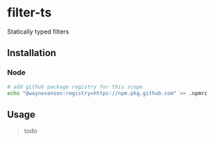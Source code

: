# filter-ts

Statically typed filters

## Installation

### Node

```sh
# add github package registry for this scope
echo "@waynevanson:registry=https://npm.pkg.github.com" >> .npmrc
```

## Usage

> todo
